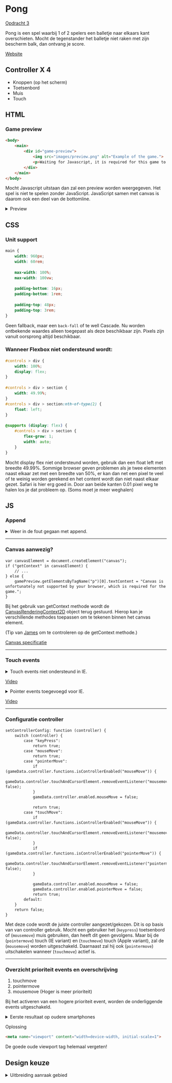 # Pong

[Opdracht 3](assignment.md)

Pong is een spel waarbij 1 of 2 spelers een balletje naar elkaars kant overschieten. Mocht de tegenstander het balletje niet raken met zijn bescherm balk, dan ontvang je score.

[Website](https://iiyama12.github.io/browser-technologies-1/opdracht3/)


## Controller X 4
* Knoppen (op het scherm)
* Toetsenbord
* Muis
* Touch



## HTML

### Game preview
```HTML
<body>
    <main>
        <div id="game-preview">
            <img src="images/preview.png" alt="Example of the game.">
            <p>Waiting for Javascript, it is required for this game to work.</p>
        </div>
    </main>
</body>
```
Mocht Javascript uitstaan dan zal een preview worden weergegeven. Het spel is niet te spelen zonder JavaScript. JavaScript samen met canvas is daarom ook een deel van de bottomline.

<details>
    <summary>Preview</summary>
    <img src="https://raw.githubusercontent.com/IIYAMA12/browser-technologies-1/master/opdracht3/readme-content/preview.png" alt="Preview game">
</details>





## CSS

### Unit support

```CSS
main {
    width: 960px;
    width: 60rem;

    max-width: 100%;
    max-width: 100vw;

    padding-bottom: 16px;
    padding-bottom: 1rem;

    padding-top: 48px;
    padding-top: 3rem;
}
```
Geen fallback, maar een `back-fall` of te well Cascade. Nu worden ontbekende waardes alleen toegepast als deze beschikbaar zijn. Pixels zijn vanuit oorsprong altijd beschikbaar.


### Wanneer Flexbox niet ondersteund wordt:
```CSS
#controls > div {
    width: 100%;
    display: flex;
}

#controls > div > section {
    width: 49.99%;
}
#controls > div > section:nth-of-type(2) {
    float: left;
}

@supports (display: flex) {
    #controls > div > section {
        flex-grow: 1;
        width: auto;
    }
}
```
Mocht display flex niet ondersteund worden, gebruik dan een float left met breedte 49.99%. Sommige browser geven problemen als je twee elementen naast elkaar zet met een breedte van 50%, er kan dan net een pixel te veel of te weinig worden gerekend en het content wordt dan niet naast elkaar gezet. Safari is hier erg goed in. Door aan beide kanten 0.01 pixel weg te halen los je dat probleem op. (Soms moet je meer weghalen)


## JS

### Append

<details>
    <summary>
        Weer in de fout gegaan met append.
    </summary>
    <img src="https://raw.githubusercontent.com/IIYAMA12/browser-technologies-1/master/opdracht3/readme-content/append-error.jpg" alt="Append error"/>
    <p>De methode <i>append</i> lijkt heel erg op appendChild, maar deze methode is nog vrij nieuw voor deze browsers. Voor mij is het logisch om append ook te gebruiken voor maar 1 HTML node.</p>
</details>

---

### Canvas aanwezig?
```JS
var canvasElement = document.createElement("canvas");
if ("getContext" in canvasElement) {
    // ...
} else {
    gamePreview.getElementsByTagName("p")[0].textContent = "Canvas is unfortunately not supported by your browser, which is required for the game.";
}
```
Bij het gebruik van getContext methode wordt de [CanvasRenderingContext2D](https://html.spec.whatwg.org/multipage/canvas.html#canvasrenderingcontext2d) object terug gestuurd. Hierop kan je verschillende methodes toepassen om te tekenen binnen het canvas element.

(Tip van [James](https://github.com/Jamerrone) om te controleren op de getContext methode.)

[Canvas specificatie](https://html.spec.whatwg.org/multipage/canvas.html#the-canvas-element)

---

### Touch events

<details>
    <summary>
        Touch events niet ondersteund in IE.
    </summary>
    <img src="https://raw.githubusercontent.com/IIYAMA12/browser-technologies-1/master/opdracht3/readme-content/touch-not-supported-uses-cursor.jpg" alt="Touch events niet ondersteund in IE"/>
    <p>Internet Explorer ondersteund de <i>touch(Move) events</i> niet. Maar wel de mousemove event. Hierdoor volgt hij de muis wel waardoor de twee balken gelijk blijven.</p>
</details>

[Video](https://vimeo.com/262180748)

<details>
    <summary>
        Pointer events toegevoegd voor IE.
    </summary>
    <img src="https://raw.githubusercontent.com/IIYAMA12/browser-technologies-1/master/opdracht3/readme-content/pointer-events-added.jpg" alt="Pointer events toegevoegd voor IE"/>
    <p>Na het toevoegen van de <i>pointer events</i> ondersteund ook de tablet ook touch.</p>
</details>

[Video](https://vimeo.com/262180800)

---

### Configuratie controller
```JS
setControllerConfig: function (controller) {
    switch (controller) {
        case "keyPress":
            return true;
        case "mouseMove":
            return true;
        case "pointerMove":
            if (gameData.controller.functions.isControllerEnabled("mouseMove")) {
                gameData.controller.touchAndCursorElement.removeEventListener("mousemove",gameData.controller.functions.mouseMove, false);
            }
            gameData.controller.enabled.mouseMove = false;

            return true;
        case "touchMove":
            if (gameData.controller.functions.isControllerEnabled("mouseMove")) {
                gameData.controller.touchAndCursorElement.removeEventListener("mousemove",gameData.controller.functions.mouseMove, false);
            }
            if (gameData.controller.functions.isControllerEnabled("pointerMove")) {
                gameData.controller.touchAndCursorElement.removeEventListener("pointermove",gameData.controller.functions.pointerMove, false);
            }

            gameData.controller.enabled.mouseMove = false;
            gameData.controller.enabled.pointerMove = false;
            return true;
        default:
    }
    return false;
}
```
Met deze code wordt de juiste controller aangezet/gekozen. Dit is op basis van van controller gebruik. Mocht een gebruiker het (`keypress`) toetsenbord of (`mousemove`) muis gebruiken, dan heeft dit geen gevolgens. Maar bij de (`pointermove`) touch (IE variant) en (`touchmove`) touch (Apple variant), zal de (`mousemove`) worden uitgeschakeld. Daarnaast zal hij ook (`pointermove`) uitschakelen wanneer (`touchmove`) actief is.

---

### Overzicht prioriteit events en overschrijving
1. touchmove
2. pointermove
3. mousemove
(Hoger is meer prioriteit)

Bij het activeren van een hogere prioriteit event, worden de onderliggende events uitgeschakeld.


<details>
    <summary>
        Eerste resultaat op oudere smartphones
    </summary>
    <ul>
        <li>
            <img src="https://raw.githubusercontent.com/IIYAMA12/browser-technologies-1/master/opdracht3/readme-content/first-mobile-layout-1.jpg" alt="Samsung"/>
            <p>Op deze Samsung smartphone werkte de game in zijn geheel. De knoppen werkte helaas niet helemaal goed omdat deze veel te klein waren.</p>
        <li>
        <li>
            <img src="https://raw.githubusercontent.com/IIYAMA12/browser-technologies-1/master/opdracht3/readme-content/first-mobile-layout-2.jpg" alt="O?"/>
            <p>Op deze smartphone was de schaal verhouding ook niet optimaal.</p>
        <li>
    </ul>
</details>

Oplossing
```HTML
<meta name="viewport" content="width=device-width, initial-scale=1">
```
De goede oude viewport tag helemaal vergeten!


## Design keuze
<details>
    <summary>
        Uitbreiding aanraak gebied
    </summary>
    <img src="https://raw.githubusercontent.com/IIYAMA12/browser-technologies-1/master/opdracht3/readme-content/touch-area.png" alt="Touch gebied"/>
    <p>Aan de zijkanten van het spel is een extra aanraak oppervalte vrij gehouden voor touch apparaten. Hierdoor wordt je zicht op de schuivers belemmerd tijdens het spelen.</p>
</details>
